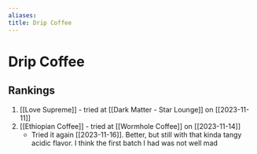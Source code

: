 ```yaml
---
aliases:
title: Drip Coffee
---
```

# Drip Coffee
## Rankings
1. [[Love Supreme]] - tried at [[Dark Matter - Star Lounge]] on [[2023-11-11]]
2. [[Ethiopian Coffee]] - tried at [[Wormhole Coffee]] on [[2023-11-14]]
	- Tried it again [[2023-11-16]]. Better, but still with that kinda tangy acidic flavor. I think the first batch I had was not well mad